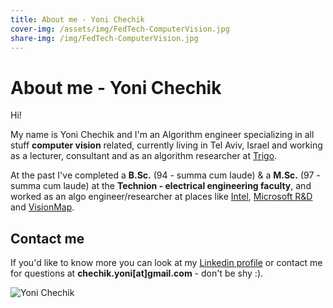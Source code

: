 ```yaml
---
title: About me - Yoni Chechik
cover-img: /assets/img/FedTech-ComputerVision.jpg
share-img: /img/FedTech-ComputerVision.jpg
---
```


# About me - Yoni Chechik

Hi!

My name is Yoni Chechik and I'm an Algorithm engineer specializing in all stuff **computer vision** related, currently living in Tel Aviv, Israel and working as a lecturer, consultant and as an algorithm researcher at [Trigo](https://www.trigo.tech/).

At the past I've completed a **B.Sc.** (94 - summa cum laude) & a **M.Sc.** (97 - summa cum laude) at the **Technion - electrical engineering faculty**, and worked as an algo engineer/researcher at places like [Intel](https://www.intel.com/content/www/us/en/homepage.html), [Microsoft R&D](https://www.microsoftrnd.co.il/) and [VisionMap](http://www.visionmap.com/).

## Contact me

If you'd like to know more you can look at my [Linkedin profile](https://www.linkedin.com/in/yoni-chechik-9b3173123/) or contact me for questions at **chechik.yoni[at]gmail.com** - don't be shy :).

![Yoni Chechik](https://media-exp1.licdn.com/dms/image/C4D03AQGsfVcXSpjYiw/profile-displayphoto-shrink_200_200/0?e=1590019200&v=beta&t=UlGxVsKReYQJYsNeHCGepzcVk6FeMTj9jBsPCO0_6mc)